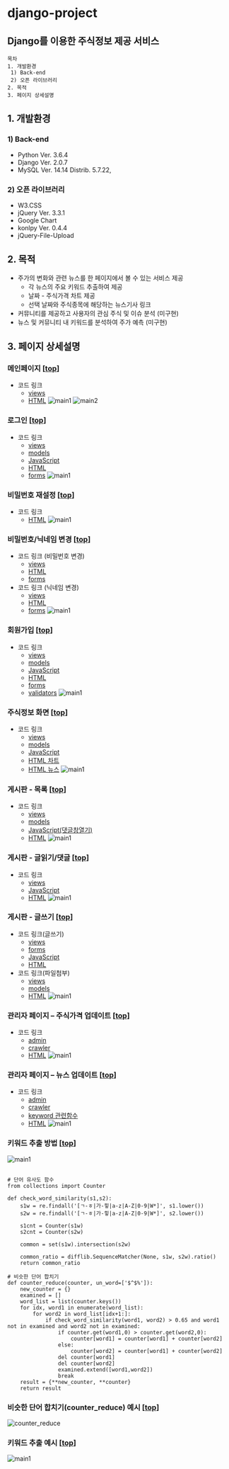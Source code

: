django-project
===============
Django를 이용한 주식정보 제공 서비스
----------------------------------
```
목차
1. 개발환경
 1) Back-end
 2) 오픈 라이브러리
2. 목적
3. 페이지 상세설명
```

## 1. 개발환경
### 1) Back-end
* Python Ver. 3.6.4
* Django Ver. 2.0.7
* MySQL Ver. 14.14 Distrib. 5.7.22,
### 2) 오픈 라이브러리
* W3.CSS
* jQuery Ver. 3.3.1
* Google Chart
* konlpy Ver. 0.4.4
* jQuery-File-Upload
## 2. 목적
* 주가의 변화와 관련 뉴스를 한 페이지에서 볼 수 있는 서비스 제공
  * 각 뉴스의 주요 키워드 추출하여 제공
  * 날짜 - 주식가격 차트 제공
  * 선택 날짜와 주식종목에 해당하는 뉴스기사 링크  
* 커뮤니티를 제공하고 사용자의 관심 주식 및 이슈 분석 (미구현)
* 뉴스 및 커뮤니티 내 키워드를 분석하여 주가 예측 (미구현)
## 3. 페이지 상세설명
### 메인페이지 [[top](https://github.com/ssook7979/django-project/tree/master#django-project)]
* 코드 링크
  * [views](https://github.com/ssook7979/django-project/blob/master/mysite/board/views.py#L35) 
  * [HTML](https://github.com/ssook7979/django-project/blob/master/mysite/board/templates/board/index.html)
![main1](./img/img_2.png)
![main2](./img/img_3.png)
### 로그인 [[top](https://github.com/ssook7979/django-project/tree/master#django-project)]
* 코드 링크
  * [views](https://github.com/ssook7979/django-project/blob/master/mysite/members/views.py#L64) 
  * [models](https://github.com/ssook7979/django-project/blob/master/mysite/members/models.py)
  * [JavaScript](https://github.com/ssook7979/django-project/blob/master/static/members/js/login.js)
  * [HTML](https://github.com/ssook7979/django-project/blob/master/mysite/members/templates/members/login.html)
  * [forms](https://github.com/ssook7979/django-project/blob/master/mysite/members/forms.py#L75)
![main1](./img/img_4.png)
### 비밀번호 재설정 [[top](https://github.com/ssook7979/django-project/tree/master#django-project)]
* 코드 링크
  * [HTML](https://github.com/ssook7979/django-project/blob/master/mysite/templates/registration/password_reset_form.html)
![main1](./img/img_5.png)
### 비밀번호/닉네임 변경 [[top](https://github.com/ssook7979/django-project/tree/master#django-project)]
* 코드 링크 (비밀번호 변경)
  * [views](https://github.com/ssook7979/django-project/blob/master/mysite/members/views.py#L48) 
  * [HTML](https://github.com/ssook7979/django-project/blob/master/mysite/members/templates/members/password_change.html)
  * [forms](https://github.com/ssook7979/django-project/blob/master/mysite/members/forms.py#L32)
* 코드 링크 (닉네임 변경)
  * [views](https://github.com/ssook7979/django-project/blob/master/mysite/members/views.py#L32) 
  * [HTML](https://github.com/ssook7979/django-project/blob/master/mysite/members/templates/members/user_change.html)
  * [forms](https://github.com/ssook7979/django-project/blob/master/mysite/members/forms.py#L91)
![main1](./img/img_6.png)
### 회원가입 [[top](https://github.com/ssook7979/django-project/tree/master#django-project)]
* 코드 링크
  * [views](https://github.com/ssook7979/django-project/blob/master/mysite/members/views.py#L116) 
  * [models](https://github.com/ssook7979/django-project/blob/master/mysite/members/models.py)
  * [JavaScript](https://github.com/ssook7979/django-project/blob/master/static/members/js/signup.js)
  * [HTML](https://github.com/ssook7979/django-project/blob/master/mysite/members/templates/members/signup.html)
  * [forms](https://github.com/ssook7979/django-project/blob/master/mysite/members/forms.py#L42)
  * [validators](https://github.com/ssook7979/django-project/blob/master/mysite/members/validators.py)
![main1](./img/img_7.png)
### 주식정보 화면 [[top](https://github.com/ssook7979/django-project/tree/master#django-project)]
* 코드 링크
  * [views](https://github.com/ssook7979/django-project/blob/master/mysite/board/views.py#L53) 
  * [models](https://github.com/ssook7979/django-project/blob/master/mysite/board/models.py)
  * [JavaScript](https://github.com/ssook7979/django-project/blob/master/static/board/js/chart.js)
  * [HTML 차트](https://github.com/ssook7979/django-project/blob/master/mysite/board/templates/board/chart1.html)
  * [HTML 뉴스](https://github.com/ssook7979/django-project/blob/master/mysite/board/templates/board/article_html.html)
![main1](./img/img_8.png)
### 게시판 - 목록 [[top](https://github.com/ssook7979/django-project/tree/master#django-project)]
* 코드 링크
  * [views](https://github.com/ssook7979/django-project/blob/master/mysite/board2/views.py#L26) 
  * [models](https://github.com/ssook7979/django-project/blob/master/mysite/board2/models.py)
  * [JavaScript(댓글창열기)](https://github.com/ssook7979/django-project/blob/master/static/board2/js/index.js)
  * [HTML](https://github.com/ssook7979/django-project/blob/master/mysite/board2/templates/board2/index.html)
![main1](./img/img_9.png)
### 게시판 - 글읽기/댓글 [[top](https://github.com/ssook7979/django-project/tree/master#django-project)]
* 코드 링크
  * [views](https://github.com/ssook7979/django-project/blob/master/mysite/board2/views.py#L59) 
  * [JavaScript](https://github.com/ssook7979/django-project/blob/master/static/board2/js/read.js)
  * [HTML](https://github.com/ssook7979/django-project/blob/master/mysite/board2/templates/board2/read.html)
![main1](./img/img_10.png)
### 게시판 - 글쓰기 [[top](https://github.com/ssook7979/django-project/tree/master#django-project)]
* 코드 링크(글쓰기)
  * [views](https://github.com/ssook7979/django-project/blob/master/mysite/board2/views.py#L91) 
  * [forms](https://github.com/ssook7979/django-project/blob/master/mysite/board2/forms.py#L15)
  * [JavaScript](https://github.com/ssook7979/django-project/blob/master/static/board2/js/write.js)
  * [HTML](https://github.com/ssook7979/django-project/blob/master/mysite/board2/templates/board2/write.html)
* 코드 링크(파일첨부)
  * [views](https://github.com/ssook7979/django-project/blob/master/mysite/file/views.py) 
  * [models](https://github.com/ssook7979/django-project/blob/master/mysite/file/models.py)
  * [HTML](https://github.com/ssook7979/django-project/blob/master/mysite/file/templates/file/upload.html)
![main1](./img/img_11.png)
### 관리자 페이지 – 주식가격 업데이트 [[top](https://github.com/ssook7979/django-project/tree/master#django-project)]
* 코드 링크
  * [admin](https://github.com/ssook7979/django-project/blob/master/mysite/board/admin.py#L12) 
  * [crawler](https://github.com/ssook7979/django-project/blob/master/mysite/board/crawler.py#L86)
  * [HTML](https://github.com/ssook7979/django-project/blob/master/mysite/board/templates/admin/board/stock/change_list.html)
![main1](./img/img_12.png)
### 관리자 페이지 – 뉴스 업데이트 [[top](https://github.com/ssook7979/django-project/tree/master#django-project)]
* 코드 링크
  * [admin](https://github.com/ssook7979/django-project/blob/master/mysite/board/admin.py#L29) 
  * [crawler](https://github.com/ssook7979/django-project/blob/master/mysite/board/crawler.py#L136)
  * [keyword 관련함수](https://github.com/ssook7979/django-project/blob/master/mysite/board/crawler.py#L18)
  * [HTML](https://github.com/ssook7979/django-project/blob/master/mysite/board/templates/admin/board/article/change_list.html)
![main1](./img/img_13.png)
### 키워드 추출 방법 [[top](https://github.com/ssook7979/django-project/tree/master#django-project)]
![main1](./img/img_14.png)
<pre><code>
# 단어 유사도 함수
from collections import Counter

def check_word_similarity(s1,s2):
    s1w = re.findall('[ㄱ-ㅎ|가-힣|a-z|A-Z|0-9|W*]', s1.lower())
    s2w = re.findall('[ㄱ-ㅎ|가-힣|a-z|A-Z|0-9|W*]', s2.lower())
                     
    s1cnt = Counter(s1w)
    s2cnt = Counter(s2w)
    
    common = set(s1w).intersection(s2w)
    
    common_ratio = difflib.SequenceMatcher(None, s1w, s2w).ratio()
    return common_ratio

# 비슷한 단어 합치기
def counter_reduce(counter, un_word=['$^$%']):
    new_counter = {}
    examined = []
    word_list = list(counter.keys())
    for idx, word1 in enumerate(word_list):
        for word2 in word_list[idx+1:]:
            if check_word_similarity(word1, word2) > 0.65 and word1 not in examined and word2 not in examined:
                if counter.get(word1,0) > counter.get(word2,0):
                    counter[word1] = counter[word1] + counter[word2]
                else:
                    counter[word2] = counter[word1] + counter[word2]
                del counter[word1]
                del counter[word2]
                examined.extend([word1,word2])
                break
    result = {**new_counter, **counter}
    return result
</code></pre>
### 비슷한 단어 합치기(counter_reduce) 예시 [[top](https://github.com/ssook7979/django-project/tree/master#django-project)]
![counter_reduce](./img/img_17.png)
### 키워드 추출 예시 [[top](https://github.com/ssook7979/django-project/tree/master#django-project)]
![main1](./img/img_15.png)
